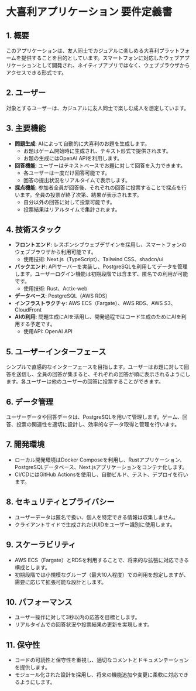 # 大喜利アプリケーション 要件定義書

## 1. 概要
このアプリケーションは、友人同士でカジュアルに楽しめる大喜利プラットフォームを提供することを目的としています。スマートフォンに対応したウェブアプリケーションとして開発され、ネイティブアプリではなく、ウェブブラウザからアクセスできる形式です。

## 2. ユーザー
対象とするユーザーは、カジュアルに友人同士で楽しむ成人を想定しています。

## 3. 主要機能
- **問題生成**: AIによって自動的に大喜利のお題を生成します。
  - お題はゲーム開始時に生成され、テキスト形式で提供されます。
  - お題の生成にはOpenAI APIを利用します。
- **回答機能**: ユーザーはテキストベースでお題に対して回答を入力できます。
  - 各ユーザーは一度だけ回答可能です。
  - 回答の提出状況をリアルタイムで表示します。
- **採点機能**: 参加者全員が回答後、それぞれの回答に投票することで採点を行います。全員の投票が終了次第、結果が表示されます。
  - 自分以外の回答に対して投票可能です。
  - 投票結果はリアルタイムで集計されます。

## 4. 技術スタック
- **フロントエンド**: レスポンシブウェブデザインを採用し、スマートフォンのウェブブラウザから利用可能です。
  - 使用技術: Next.js（TypeScript）、Tailwind CSS、shadcn/ui
- **バックエンド**: APIサーバーを実装し、PostgreSQLを利用してデータを管理します。ユーザーログイン機能は初期段階では含まず、匿名での利用が可能です。
  - 使用技術: Rust、Actix-web
- **データベース**: PostgreSQL（AWS RDS）
- **インフラストラクチャ**: AWS ECS（Fargate）、AWS RDS、AWS S3、CloudFront
- **AIの利用**: 問題生成にAIを活用し、開発過程ではコード生成のためにAIを利用する予定です。
  - 使用API: OpenAI API

## 5. ユーザーインターフェース
シンプルで直感的なインターフェースを目指します。ユーザーはお題に対して回答を送信し、全員の回答が集まると、それぞれの回答が順に表示されるようにします。各ユーザーは他のユーザーの回答に投票することができます。

## 6. データ管理
ユーザーデータや回答データは、PostgreSQLを用いて管理します。ゲーム、回答、投票の関連性を適切に設計し、効率的なデータ取得と管理を行います。

## 7. 開発環境
- ローカル開発環境はDocker Composeを利用し、Rustアプリケーション、PostgreSQLデータベース、Next.jsアプリケーションをコンテナ化します。
- CI/CDにはGitHub Actionsを使用し、自動ビルド、テスト、デプロイを行います。

## 8. セキュリティとプライバシー
- ユーザーデータは匿名で扱い、個人を特定できる情報は収集しません。
- クライアントサイドで生成されたUUIDをユーザー識別に使用します。

## 9. スケーラビリティ
- AWS ECS（Fargate）とRDSを利用することで、将来的な拡張に対応できる構成とします。
- 初期段階では小規模なグループ（最大10人程度）での利用を想定しますが、需要に応じて拡張可能な設計とします。

## 10. パフォーマンス
- ユーザー操作に対して3秒以内の応答を目標とします。
- リアルタイムでの回答状況や投票結果の更新を実現します。

## 11. 保守性
- コードの可読性と保守性を重視し、適切なコメントとドキュメンテーションを提供します。
- モジュール化された設計を採用し、将来の機能追加や変更に柔軟に対応できるようにします。
